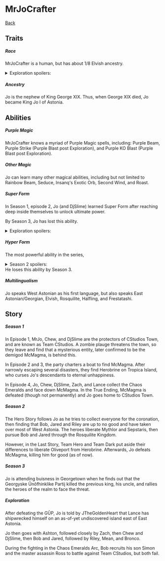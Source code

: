 # MrJoCrafter
[Back](../characters)

## Traits

##### Race
MrJoCrafter is a human, but has about 1/8 Elvish ancestry.
<details>
  <summary>Exploration spoilers: </summary>
   When the party first meets Insanq, he reveals that he was/is Jo's elvish ancestor.
</details>

##### Ancestry
Jo is the nephew of King George XIX. Thus, when George XIX died, Jo became King Jo I of Astonia.

## Abilities

##### Purple Magic
MrJoCrafter knows a myriad of Purple Magic spells, including: Purple Beam, Purple Strike (Purple Blast post Exploration), and Purple KO Blast (Purple Blast post Exploration).

##### Other Magic
Jo can learn many other magical abilities, including but not limited to Rainbow Beam, Seduce, Insanq's Exotic Orb, Second Wind, and Roast.

##### Super Form
In Season 1, episode 2, Jo (and DjSlime) learned Super Form after reaching deep inside themselves to unlock ultimate power.

By Season 3, Jo has lost this ability.

<details>
  <summary>Exploration spoilers: </summary>
   Jo regains this ability, along with the rest of the party, after collecting all of the Chaos Emeralds.
</details>

##### Hyper Form
The most powerful ability in the series,
<details>
  <summary>Season 2 spoilers: </summary>
   If all of the Stars are collected during the Last Story, Jo gains Hyper Form for the final fight against McMagma.
</details>
He loses this ability by Season 3.

##### Multilingualism
Jo speaks West Astonian as his first language, but also speaks East Astonian/Georgian, Elvish, Rosquilite, Halfling, and Frestatashi.

## Story

##### Season 1
In Episode 1, MrJo, Chew, and DjSlime are the protectors of CStudios Town, and are known as Team CStudios. A zombie plauge threatens the town, so they leave and find that a mysterious entity, later confirmed to be the demigod McMagma, is behind this.

In Episode 2 and 3, the party charters a boat to find McMagma. After narrowly escaping several disasters, they find Herobrine on Tropica Island, who curses Jo's descendants to eternal unhappiness.

In Episode 4, Jo, Chew, DjSlime, Zach, and Lance collect the Chaos Emeralds and face down McMagma. In the True Ending, McMagma is defeated (though not permanently) and Jo goes home to CStudios Town.

##### Season 2
The Hero Story follows Jo as he tries to collect everyone for the coronation, then finding that Bob, Jared and Riley are up to no good and have taken over most of West Astonia. The heroes liberate Mythlor and Sepstaris, then pursue Bob and Jared through the Rosquilite Kingdom.

However, in the Last Story, Team Hero and Team Dark put aside their differences to liberate Oliveport from Herobrine. Afterwards, Jo defeats McMagma, killing him for good (as of now).

##### Season 3
Jo is attending buisness in Georgetown when he finds out that the Georgyske Ûnôfhinklike Partij killed the previous king, his uncle, and rallies the heroes of the realm to face the threat.

##### Exploration
After defeating the GÛP, Jo is told by JTheGoldenHeart that Lance has shipwrecked himself on an as-of-yet undiscovered island east of East Astonia.

Jo then goes with Ashton, followed closely by Zach, then Chew and DjSlime, then Bob and Jared, followed by Riley, Mean, and Bronco.

During the fighting in the Chaos Emeralds Arc, Bob recruits his son Simon and the master assassin Ross to battle against Team CStudios, but both fail.
